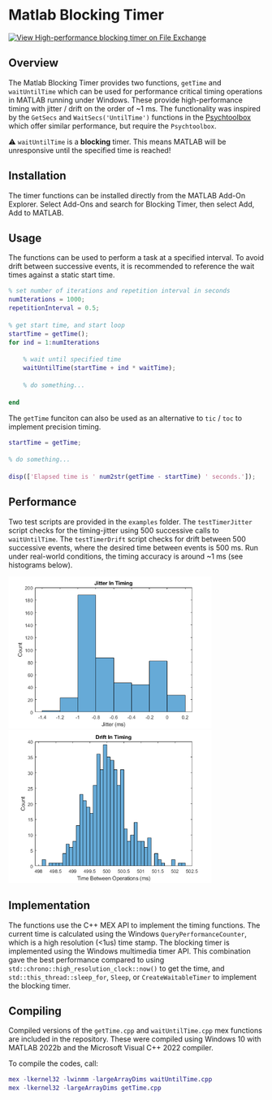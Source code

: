 # Matlab Blocking Timer

[![View High-performance blocking timer on File Exchange](https://www.mathworks.com/matlabcentral/images/matlab-file-exchange.svg)](https://uk.mathworks.com/matlabcentral/fileexchange/125290-high-performance-blocking-timer)

## Overview

The Matlab Blocking Timer provides two functions, `getTime` and `waitUntilTime` which can be used for performance critical timing operations in MATLAB running under Windows. These provide high-performance timing with jitter / drift on the order of ~1 ms. The functionality was inspired by the `GetSecs` and `WaitSecs('UntilTime')` functions in the [Psychtoolbox](http://psychtoolbox.org/) which offer similar performance, but require the `Psychtoolbox`.

:warning: `waitUntilTime` is a **blocking** timer. This means MATLAB will be unresponsive until the specified time is reached!

## Installation

The timer functions can be installed directly from the MATLAB Add-On Explorer. Select Add-Ons and search for Blocking Timer, then select Add, Add to MATLAB.

## Usage

The functions can be used to perform a task at a specified interval. To avoid drift between successive events, it is recommended to reference the wait times against a static start time.

```matlab
% set number of iterations and repetition interval in seconds
numIterations = 1000;
repetitionInterval = 0.5;

% get start time, and start loop
startTime = getTime();
for ind = 1:numIterations

    % wait until specified time
    waitUntilTime(startTime + ind * waitTime);

    % do something...

end
```

The `getTime` funciton can also be used as an alternative to `tic` / `toc` to implement precision timing.

```matlab
startTime = getTime;

% do something...

disp(['Elapsed time is ' num2str(getTime - startTime) ' seconds.']);
```

## Performance

Two test scripts are provided in the `examples` folder. The `testTimerJitter` script checks for the timing-jitter using 500 successive calls to `waitUntilTime`. The `testTimerDrift` script checks for drift between 500 successive events, where the desired time between events is 500 ms. Run under real-world conditions, the timing accuracy is around ~1 ms (see histograms below).

<img src="examples/testTimerJitter.png" width="400"  /> <img src="examples/testTimerDrift.png" width="400"  />

## Implementation

The functions use the C++ MEX API to implement the timing functions. The current time is calculated using the Windows `QueryPerformanceCounter`, which is a high resolution (<1us) time stamp. The blocking timer is implemented using the Windows multimedia timer API. This combination gave the best performance compared to using `std::chrono::high_resolution_clock::now()` to get the time, and `std::this_thread::sleep_for`, `Sleep`, or `CreateWaitableTimer` to implement the blocking timer.

## Compiling

Compiled versions of the `getTime.cpp` and `waitUntilTime.cpp` mex functions are included in the repository. These were compiled using Windows 10 with MATLAB 2022b and the Microsoft Visual C++ 2022 compiler.

To compile the codes, call:

```matlab
mex -lkernel32 -lwinmm -largeArrayDims waitUntilTime.cpp
mex -lkernel32 -largeArrayDims getTime.cpp
```
